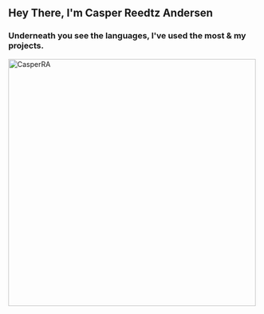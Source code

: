 ## Hey There, I'm Casper Reedtz Andersen
### Underneath you see the languages, I've used the most & my projects. 
<p><img align="center" width="496px" src="https://github-readme-stats.vercel.app/api/top-langs?username=CasperRA&show_icons=true&locale=en&layout=compact&theme=radical" alt="CasperRA" /></p>

<!--
**CasperRA/CasperRA** is a ✨ _special_ ✨ repository because its `README.md` (this file) appears on your GitHub profile.
-->
